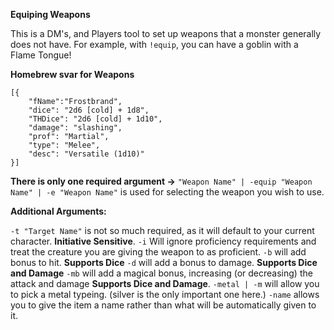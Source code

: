 **Equiping Weapons** 

This is a DM's, and Players tool to set up weapons that a monster generally does not have. For example, with `!equip`, you can have a goblin with a Flame Tongue! 

**Homebrew svar for Weapons**
```!svar homebrewWeapon
[{
	"fName":"Frostbrand",
	"dice": "2d6 [cold] + 1d8",
	"THDice": "2d6 [cold] + 1d10",
	"damage": "slashing",
	"prof": "Martial",
	"type": "Melee",
	"desc": "Versatile (1d10)"
}]
```

__There is only one required argument ->__ 
`"Weapon Name" | -equip "Weapon Name" | -e "Weapon Name"` is used for selecting the weapon you wish to use. 

**Additional Arguments:**

`-t "Target Name"` is not so much required, as it will default to your current character. __Initiative Sensitive__. 
`-i` Will ignore proficiency requirements and treat the creature you are giving the weapon to as proficient. 
`-b` will add bonus to hit. __Supports Dice__
`-d` will add a bonus to damage. __Supports Dice and Damage__
`-mb` will add a magical bonus, increasing (or decreasing) the attack and damage __Supports Dice and Damage__. 
`-metal | -m` will allow you to pick a metal typeing. (silver is the only important one here.)
`-name` allows you to give the item a name rather than what will be automatically given to it. 
